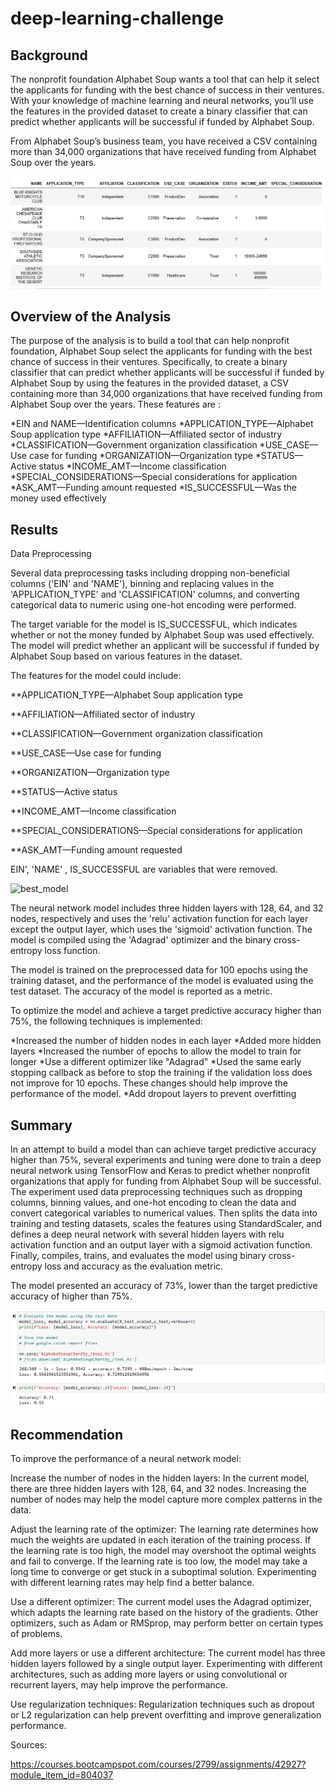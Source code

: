 # deep-learning-challenge

## Background

The nonprofit foundation Alphabet Soup wants a tool that can help it select the applicants for funding with the best chance of success in their ventures. With your knowledge of machine learning and neural networks, you’ll use the features in the provided dataset to create a binary classifier that can predict whether applicants will be successful if funded by Alphabet Soup.

From Alphabet Soup’s business team, you have received a CSV containing more than 34,000 organizations that have received funding from Alphabet Soup over the years. 


![Alt text](Images/charity_data.png)



## Overview of the Analysis

The purpose of the analysis is to build a tool that can help nonprofit foundation, Alphabet Soup select the applicants for funding with the best   chance of success in their ventures. Specifically, to create a binary classifier that can predict whether applicants will be successful if funded by Alphabet Soup by using the features in the provided dataset, a CSV containing more than 34,000 organizations that have received funding from Alphabet Soup over the years. These features are :

*EIN and NAME—Identification columns
*APPLICATION_TYPE—Alphabet Soup application type
*AFFILIATION—Affiliated sector of industry
*CLASSIFICATION—Government organization classification
*USE_CASE—Use case for funding
*ORGANIZATION—Organization type
*STATUS—Active status
*INCOME_AMT—Income classification
*SPECIAL_CONSIDERATIONS—Special considerations for application
*ASK_AMT—Funding amount requested
*IS_SUCCESSFUL—Was the money used effectively



## Results

Data Preprocessing

Several data preprocessing tasks including dropping non-beneficial columns ('EIN' and 'NAME'), binning and replacing values in the 'APPLICATION_TYPE' and 'CLASSIFICATION' columns, and converting categorical data to numeric using one-hot encoding were performed.

The target variable for the model is IS_SUCCESSFUL, which indicates whether or not the money funded by Alphabet Soup was used effectively. The model will predict whether an applicant will be successful if funded by Alphabet Soup based on various features in the dataset.

The features for the model could include:

**APPLICATION_TYPE—Alphabet Soup application type

**AFFILIATION—Affiliated sector of industry

**CLASSIFICATION—Government organization classification

**USE_CASE—Use case for funding

**ORGANIZATION—Organization type

**STATUS—Active status

**INCOME_AMT—Income classification

**SPECIAL_CONSIDERATIONS—Special considerations for application

**ASK_AMT—Funding amount requested

EIN', 'NAME' , IS_SUCCESSFUL are variables that were removed.


![best_model](https://user-images.githubusercontent.com/114210481/229775473-770ac642-cc10-4a3f-bdd2-ad5110a2fee3.png)



The neural network model includes three hidden layers with 128, 64, and 32 nodes, respectively and uses the 'relu' activation function for each layer except the output layer, which uses the 'sigmoid' activation function. The model is compiled using the 'Adagrad' optimizer and the binary cross-entropy loss function.

The model is trained on the preprocessed data for 100 epochs using the training dataset, and the performance of the model is evaluated using the test dataset. The accuracy of the model is reported as a metric.


To optimize the model and achieve a target predictive accuracy higher than 75%, the following techniques is implemented:

*Increased the number of hidden nodes in each layer
*Added more hidden layers
*Increased the number of epochs to allow the model to train for longer
*Use a different optimizer like "Adagrad"
*Used the same early stopping callback as before to stop the training if the validation loss does not improve for 10 epochs. These changes should help improve the performance of the model.
*Add dropout layers to prevent overfitting



## Summary

In an attempt to build a model than can achieve target predictive accuracy higher than 75%, several experiments and tuning were done to train a deep neural network using TensorFlow and Keras to predict whether nonprofit organizations that apply for funding from Alphabet Soup will be successful. The experiment used data preprocessing techniques such as dropping columns, binning values, and one-hot encoding to clean the data and convert categorical variables to numerical values. Then splits the data into training and testing datasets, scales the features using StandardScaler, and defines a deep neural network with several hidden layers with relu activation function and an output layer with a sigmoid activation function. Finally, compiles, trains, and evaluates the model using binary cross-entropy loss and accuracy as the evaluation metric.

The model presented an accuracy of 73%, lower than the target predictive accuracy of higher than 75%.

![Alt text](Images/Evaluation_accuracy.png)


## Recommendation

To improve the performance of a neural network model:

Increase the number of nodes in the hidden layers: In the current model, there are three hidden layers with 128, 64, and 32 nodes. Increasing the number of nodes may help the model capture more complex patterns in the data.

Adjust the learning rate of the optimizer: The learning rate determines how much the weights are updated in each iteration of the training process. If the learning rate is too high, the model may overshoot the optimal weights and fail to converge. If the learning rate is too low, the model may take a long time to converge or get stuck in a suboptimal solution. Experimenting with different learning rates may help find a better balance.

Use a different optimizer: The current model uses the Adagrad optimizer, which adapts the learning rate based on the history of the gradients. Other optimizers, such as Adam or RMSprop, may perform better on certain types of problems.

Add more layers or use a different architecture: The current model has three hidden layers followed by a single output layer. Experimenting with different architectures, such as adding more layers or using convolutional or recurrent layers, may help improve the performance.

Use regularization techniques: Regularization techniques such as dropout or L2 regularization can help prevent overfitting and improve generalization performance.



Sources:

https://courses.bootcampspot.com/courses/2799/assignments/42927?module_item_id=804037

